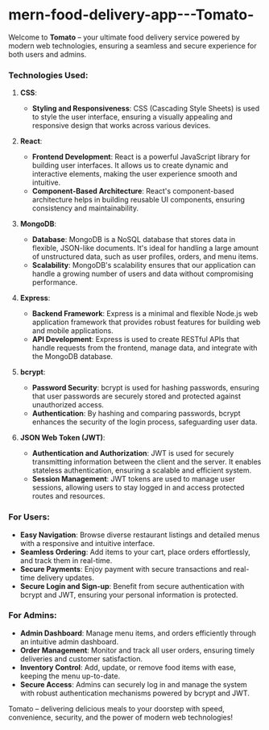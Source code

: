 # mern-food-delivery-app---Tomato-
Welcome to **Tomato** – your ultimate food delivery service powered by modern web technologies, ensuring a seamless and secure experience for both users and admins.

### Technologies Used:

1. **CSS**:
   - **Styling and Responsiveness**: CSS (Cascading Style Sheets) is used to style the user interface, ensuring a visually appealing and responsive design that works across various devices.

2. **React**:
   - **Frontend Development**: React is a powerful JavaScript library for building user interfaces. It allows us to create dynamic and interactive elements, making the user experience smooth and intuitive.
   - **Component-Based Architecture**: React's component-based architecture helps in building reusable UI components, ensuring consistency and maintainability.

3. **MongoDB**:
   - **Database**: MongoDB is a NoSQL database that stores data in flexible, JSON-like documents. It's ideal for handling a large amount of unstructured data, such as user profiles, orders, and menu items.
   - **Scalability**: MongoDB's scalability ensures that our application can handle a growing number of users and data without compromising performance.

4. **Express**:
   - **Backend Framework**: Express is a minimal and flexible Node.js web application framework that provides robust features for building web and mobile applications.
   - **API Development**: Express is used to create RESTful APIs that handle requests from the frontend, manage data, and integrate with the MongoDB database.

5. **bcrypt**:
   - **Password Security**: bcrypt is used for hashing passwords, ensuring that user passwords are securely stored and protected against unauthorized access.
   - **Authentication**: By hashing and comparing passwords, bcrypt enhances the security of the login process, safeguarding user data.

6. **JSON Web Token (JWT)**:
   - **Authentication and Authorization**: JWT is used for securely transmitting information between the client and the server. It enables stateless authentication, ensuring a scalable and efficient system.
   - **Session Management**: JWT tokens are used to manage user sessions, allowing users to stay logged in and access protected routes and resources.

### For Users:
- **Easy Navigation**: Browse diverse restaurant listings and detailed menus with a responsive and intuitive interface.
- **Seamless Ordering**: Add items to your cart, place orders effortlessly, and track them in real-time.
- **Secure Payments**: Enjoy  payment  with secure transactions and real-time delivery updates.
- **Secure Login and Sign-up**: Benefit from secure authentication with bcrypt and JWT, ensuring your personal information is protected.

### For Admins:
- **Admin Dashboard**: Manage menu items, and orders efficiently through an intuitive admin dashboard.
- **Order Management**: Monitor and track all user orders, ensuring timely deliveries and customer satisfaction.
- **Inventory Control**: Add, update, or remove food items with ease, keeping the menu up-to-date.
- **Secure Access**: Admins can securely log in and manage the system with robust authentication mechanisms powered by bcrypt and JWT.

Tomato – delivering delicious meals to your doorstep with speed, convenience, security, and the power of modern web technologies!
